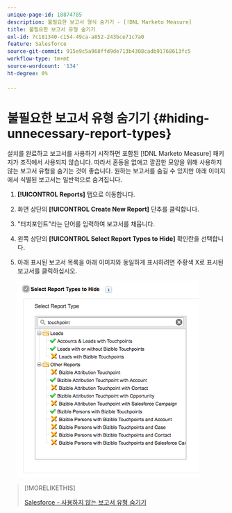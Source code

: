 ```yaml
---
unique-page-id: 18874785
description: 불필요한 보고서 형식 숨기기 - [!DNL Marketo Measure]
title: 불필요한 보고서 유형 숨기기
exl-id: 7c181340-c154-49ca-a852-243bce71c7a0
feature: Salesforce
source-git-commit: 915e9c5a968ffd9de713b4308cadb91768613fc5
workflow-type: tm+mt
source-wordcount: '134'
ht-degree: 0%

---
```


# 불필요한 보고서 유형 숨기기 {#hiding-unnecessary-report-types}

설치를 완료하고 보고서를 사용하기 시작하면 포함된 [!DNL Marketo Measure] 패키지가 조직에서 사용되지 않습니다. 따라서 혼동을 없애고 깔끔한 모양을 위해 사용하지 않는 보고서 유형을 숨기는 것이 좋습니다. 원하는 보고서를 숨길 수 있지만 아래 이미지에서 식별된 보고서는 일반적으로 숨겨집니다.

1. **[!UICONTROL Reports]** 탭으로 이동합니다.

1. 화면 상단의 **[!UICONTROL Create New Report]** 단추를 클릭합니다.

1. &quot;터치포인트&quot;라는 단어를 입력하여 보고서를 채웁니다.

1. 왼쪽 상단의 **[!UICONTROL Select Report Types to Hide]** 확인란을 선택합니다.

1. 아래 표시된 보고서 목록을 아래 이미지와 동일하게 표시하려면 주황색 X로 표시된 보고서를 클릭하십시오.

   ![](assets/1-4.png)

>[!MORELIKETHIS]
>
>[Salesforce - 사용하지 않는 보고서 유형 숨기기](https://help.salesforce.com/articleView?id=release-notes.rn_analytics_hide_report_types.htm&type=5&language=en_us)
